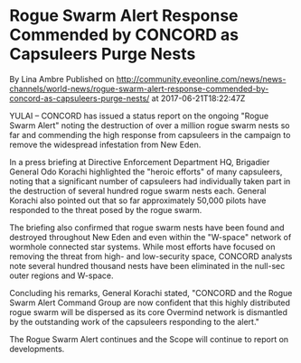 # Rogue Swarm Alert Response Commended by CONCORD as Capsuleers Purge Nests
By Lina Ambre
Published on http://community.eveonline.com/news/news-channels/world-news/rogue-swarm-alert-response-commended-by-concord-as-capsuleers-purge-nests/ at 2017-06-21T18:22:47Z

YULAI – CONCORD has issued a status report on the ongoing "Rogue Swarm Alert" noting the destruction of over a million rogue swarm nests so far and commending the high response from capsuleers in the campaign to remove the widespread infestation from New Eden.

In a press briefing at Directive Enforcement Department HQ, Brigadier General Odo Korachi highlighted the "heroic efforts" of many capsuleers, noting that a significant number of capsuleers had individually taken part in the destruction of several hundred rogue swarm nests each. General Korachi also pointed out that so far approximately 50,000 pilots have responded to the threat posed by the rogue swarm.

The briefing also confirmed that rogue swarm nests have been found and destroyed throughout New Eden and even within the "W-space" network of wormhole connected star systems. While most efforts have focused on removing the threat from high- and low-security space, CONCORD analysts note several hundred thousand nests have been eliminated in the null-sec outer regions and W-space.

Concluding his remarks, General Korachi stated, "CONCORD and the Rogue Swarm Alert Command Group are now confident that this highly distributed rogue swarm will be dispersed as its core Overmind network is dismantled by the outstanding work of the capsuleers responding to the alert."

The Rogue Swarm Alert continues and the Scope will continue to report on developments.

